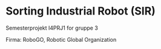 <h1> Sorting Industrial Robot (SIR)</h1>

Semesterprojekt I4PRJ1 for gruppe 3

Firma: RoboGO, Robotic Global Organization